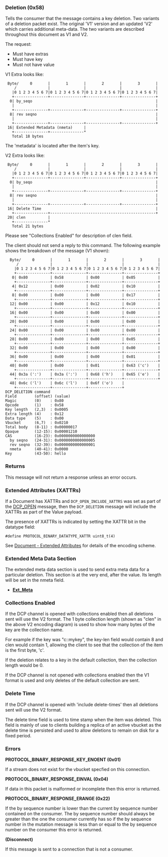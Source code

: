 ### Deletion (0x58)

Tells the consumer that the message contains a key deletion. Two variants of a
deletion packet exist. The original 'V1' version and an updated 'V2' which
carries additional meta-data. The two variants are described throughout this
document as V1 and V2.

The request:
* Must have extras
* Must have key
* Must not have value

V1 Extra looks like:

     Byte/     0       |       1       |       2       |       3       |
        /              |               |               |               |
       |0 1 2 3 4 5 6 7|0 1 2 3 4 5 6 7|0 1 2 3 4 5 6 7|0 1 2 3 4 5 6 7|
       +---------------+---------------+---------------+---------------+
      0| by_seqo                                                       |
       |                                                               |
       +---------------+---------------+---------------+---------------+
      8| rev seqno                                                     |
       |                                                               |
       +---------------+---------------+---------------+---------------+
     16| Extended Metadata (nmeta)     |
       +---------------+---------------*
       Total 18 bytes

The 'metadata' is located after the item's key.

V2 Extra looks like:

     Byte/     0       |       1       |       2       |       3       |
        /              |               |               |               |
       |0 1 2 3 4 5 6 7|0 1 2 3 4 5 6 7|0 1 2 3 4 5 6 7|0 1 2 3 4 5 6 7|
       +---------------+---------------+---------------+---------------+
      0| by_seqo                                                       |
       |                                                               |
       +---------------+---------------+---------------+---------------+
      8| rev seqno                                                     |
       |                                                               |
       +---------------+---------------+---------------+---------------+
     16| Delete Time                                                   |
       +---------------+-----------------------------------------------+
     20| clen          |
       +---------------*
       Total 21 bytes

Please see "Collections Enabled" for description of clen field.

The client should not send a reply to this command. The following example shows
the breakdown of the message (V1 shown):

      Byte/     0       |       1       |       2       |       3       |
         /              |               |               |               |
        |0 1 2 3 4 5 6 7|0 1 2 3 4 5 6 7|0 1 2 3 4 5 6 7|0 1 2 3 4 5 6 7|
        +---------------+---------------+---------------+---------------+
       0| 0x80          | 0x58          | 0x00          | 0x05          |
        +---------------+---------------+---------------+---------------+
       4| 0x12          | 0x00          | 0x02          | 0x10          |
        +---------------+---------------+---------------+---------------+
       8| 0x00          | 0x00          | 0x00          | 0x17          |
        +---------------+---------------+---------------+---------------+
      12| 0x00          | 0x00          | 0x12          | 0x10          |
        +---------------+---------------+---------------+---------------+
      16| 0x00          | 0x00          | 0x00          | 0x00          |
        +---------------+---------------+---------------+---------------+
      20| 0x00          | 0x00          | 0x00          | 0x00          |
        +---------------+---------------+---------------+---------------+
      24| 0x00          | 0x00          | 0x00          | 0x00          |
        +---------------+---------------+---------------+---------------+
      28| 0x00          | 0x00          | 0x00          | 0x05          |
        +---------------+---------------+---------------+---------------+
      32| 0x00          | 0x00          | 0x00          | 0x00          |
        +---------------+---------------+---------------+---------------+
      36| 0x00          | 0x00          | 0x00          | 0x01          |
        +---------------+---------------+---------------+---------------+
      40| 0x00          | 0x00          | 0x01          | 0x63 ('c')    |
        +---------------+---------------+---------------+---------------+
      44| 0x3a (':')    | 0x3a (':')    | 0x68 ('h')    | 0x65 ('e')    |
        +---------------+---------------+---------------+---------------+
      48| 0x6c ('l')    | 0x6c ('l')    | 0x6f ('o')    |
        +---------------+---------------+---------------+
    DCP_DELETION command
    Field        (offset) (value)
    Magic        (0)    : 0x80
    Opcode       (1)    : 0x58
    Key length   (2,3)  : 0x0005
    Extra length (4)    : 0x12
    Data type    (5)    : 0x00
    Vbucket      (6,7)  : 0x0210
    Total body   (8-11) : 0x00000017
    Opaque       (12-15): 0x00001210
    CAS          (16-23): 0x0000000000000000
      by seqno   (24-31): 0x0000000000000005
      rev seqno  (32-39): 0x0000000000000001
      nmeta      (40-41): 0x0000
    Key          (43-50): hello

### Returns

This message will not return a response unless an error occurs.

### Extended Attributes (XATTRs)

If a Document has XATTRs and `DCP_OPEN_INCLUDE_XATTRS` was set as part
of the [DCP_OPEN](open-connection.md) message, then the `DCP_DELETION`
message will include the XATTRs as part of the Value payload.

The presence of XATTRs is indicated by setting the XATTR bit in the
datatype field:

    #define PROTOCOL_BINARY_DATATYPE_XATTR uint8_t(4)

See
[Document - Extended Attributes](https://github.com/couchbase/memcached/blob/master/docs/Document.md#xattr---extended-attributes)
for details of the encoding scheme.

### Extended Meta Data Section

The extended meta data section is used to send extra meta data for a particular deletion. This section is at the very end, after the value. Its length will be set in the nmeta field.
* [**Ext_Meta**](extended_meta/ext_meta_ver1.md)

### Collections Enabled

If the DCP channel is opened with collections enabled then all deletions sent
will use the V2 format. The 1 byte collection length (shown as "clen" in the
above V2 encoding diagram) is used to show how many bytes of the key are the
collection name.

For example if the key was "c::mykey", the key-len field would contain 8 and
clen would contain 1, allowing the client to see that the collection of the item
is the first byte, 'c'.

If the deletion relates to a key in the default collection, then the collection
length would be 0.

If the DCP channel is not opened with collections enabled then the V1 format is
used and only deletes of the default collection are sent.

### Delete Time

If the DCP channel is opened with 'include delete-times' then all deletions sent
will use the V2 format.

The delete time field is used to time stamp when the item was deleted. This
field is mainly of use to clients building a replica of an active vbucket as
the delete time is persisted and used to allow deletions to remain on disk for
a fixed period.

### Errors

**PROTOCOL_BINARY_RESPONSE_KEY_ENOENT (0x01)**

If a stream does not exist for the vbucket specfied on this connection.

**PROTOCOL_BINARY_RESPONSE_EINVAL (0x04)**

If data in this packet is malformed or incomplete then this error is returned.

**PROTOCOL_BINARY_RESPONSE_ERANGE (0x22)**

If the by sequence number is lower than the current by sequence number contained on the consumer. The by sequence number should always be greater than the one the consumer currently has so if the by sequence number in the mutation message is less than or equal to the by sequence number on the consumer this error is returned.

**(Disconnect)**

If this message is sent to a connection that is not a consumer.
